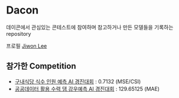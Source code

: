 # Dacon
데이콘에서 관심있는 콘테스트에 참여하며 참고하거나 만든 모델들을 기록하는 repository

프로필 [Jiwon Lee](https://dacon.io/myprofile/403555/home)

## **참가한 Competition**
* [구내식당 식수 인원 예측 AI 경진대회](https://dacon.io/competitions/official/235743/overview/description) : 0.7132 (MSE/CSI)
* [공공데이터 활용 수력 댐 강우예측 AI 경진대회](https://dacon.io/competitions/official/235646/overview/description) : 129.65125 (MAE)
